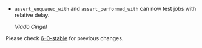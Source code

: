 *   `assert_enqueued_with` and `assert_performed_with` can now test jobs with relative delay.

    *Vlado Cingel*


Please check [6-0-stable](https://github.com/rails/rails/blob/6-0-stable/activejob/CHANGELOG.md) for previous changes.
